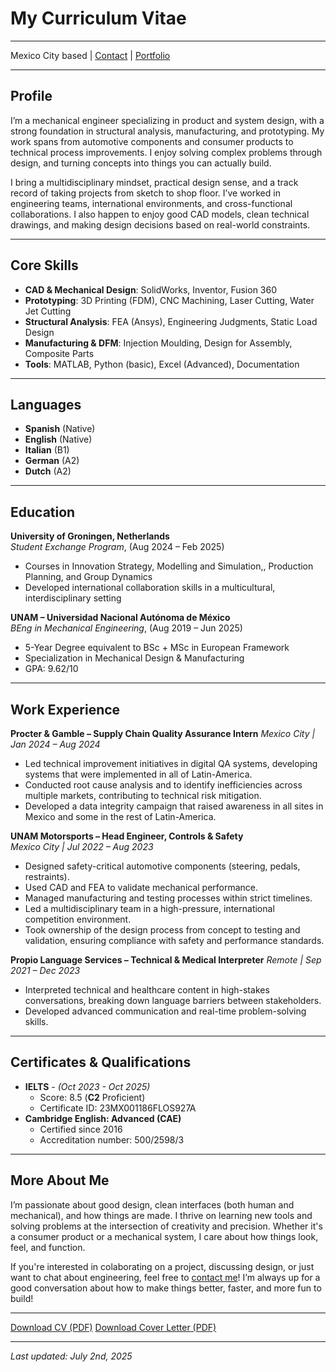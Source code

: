 ﻿# My Curriculum Vitae

---

Mexico City based | [Contact](contact.md) | [Portfolio](#portfolio)

---

## Profile

I’m a mechanical engineer specializing in product and system design, with a strong foundation in structural analysis, manufacturing, and prototyping. My work spans from automotive components and consumer products to technical process improvements. I enjoy solving complex problems through design, and turning concepts into things you can actually build.

I bring a multidisciplinary mindset, practical design sense, and a track record of taking projects from sketch to shop floor. I’ve worked in engineering teams, international environments, and cross-functional collaborations. I also happen to enjoy good CAD models, clean technical drawings, and making design decisions based on real-world constraints.

---

## Core Skills

- **CAD & Mechanical Design**: SolidWorks, Inventor, Fusion 360
- **Prototyping**: 3D Printing (FDM), CNC Machining, Laser Cutting, Water Jet Cutting
- **Structural Analysis**: FEA (Ansys), Engineering Judgments, Static Load Design
- **Manufacturing & DFM**: Injection Moulding, Design for Assembly, Composite Parts
- **Tools**: MATLAB, Python (basic), Excel (Advanced), Documentation

---

## Languages

- **Spanish** (Native)
- **English** (Native)
- **Italian** (B1)
- **German** (A2)
- **Dutch** (A2)

---

## Education

**University of Groningen, Netherlands**  
*Student Exchange Program*, (Aug 2024 – Feb 2025)
- Courses in Innovation Strategy, Modelling and Simulation,, Production Planning, and Group Dynamics
- Developed international collaboration skills in a multicultural, interdisciplinary setting

**UNAM – Universidad Nacional Autónoma de México**  
*BEng in Mechanical Engineering*, (Aug 2019 – Jun 2025)
- 5-Year Degree equivalent to BSc + MSc in European Framework
- Specialization in Mechanical Design & Manufacturing
- GPA: 9.62/10

---

## Work Experience

**Procter & Gamble – Supply Chain Quality Assurance Intern**
*Mexico City | Jan 2024 – Aug 2024*
- Led technical improvement initiatives in digital QA systems, developing systems that were implemented in all of Latin-America.
- Conducted root cause analysis and to identify inefficiencies across multiple markets, contributing to technical risk mitigation.
- Developed a data integrity campaign that raised awareness in all sites in Mexico and some in the rest of Latin-America.

**UNAM Motorsports – Head Engineer, Controls & Safety**  
*Mexico City | Jul 2022 – Aug 2023*  
- Designed safety-critical automotive components (steering, pedals, restraints).
- Used CAD and FEA to validate mechanical performance.
- Managed manufacturing and testing processes within strict timelines.
- Led a multidisciplinary team in a high-pressure, international competition environment.
- Took ownership of the design process from concept to testing and validation, ensuring compliance with safety and performance standards.

**Propio Language Services – Technical & Medical Interpreter**
*Remote | Sep 2021 – Dec 2023*
- Interpreted technical and healthcare content in high-stakes conversations, breaking down language barriers between stakeholders.
- Developed advanced communication and real-time problem-solving skills.

---

<!--## Projects

- **Puzzle Case Design** – Designed an injection-molded enclosure with interference-fit locking, optimized for both 3D printing and eventual production tooling.
- **Steering System Redesign** – Reengineered a lightweight steering wheel for FSAE vehicle with improved ergonomics and reduced mass.
- **Smart QA Automation** – Developed a digital workflow to improve supply chain quality control, reducing manual error and data lag across suppliers.

--- -->

## Certificates & Qualifications

- **IELTS** - *(Oct 2023 - Oct 2025)*
  - Score: 8.5 (**C2** Proficient)
  - Certificate ID: 23MX001186FLOS927A
- **Cambridge English: Advanced (CAE)**
  - Certified since 2016
  - Accreditation number: 500/2598/3 

---

## More About Me

I’m passionate about good design, clean interfaces (both human and mechanical), and how things are made. I thrive on learning new tools and solving problems at the intersection of creativity and precision. Whether it's a consumer product or a mechanical system, I care about how things look, feel, and function.

If you're interested in colaborating on a project, discussing design, or just want to chat about engineering, feel free to [contact me](contact.md)! I’m always up for a good conversation about how to make things better, faster, and more fun to build!

---

<div class="button-row">
  <a href="/assets/cv/SFL_General_MechanicalEngineer.pdf" class="modern-button" download>Download CV (PDF)</a>
  <a href="/assets/cv/SFL_General_CoverLetter.pdf" class="modern-button" download>Download Cover Letter (PDF)</a>
</div>

---

_Last updated: July 2nd, 2025_